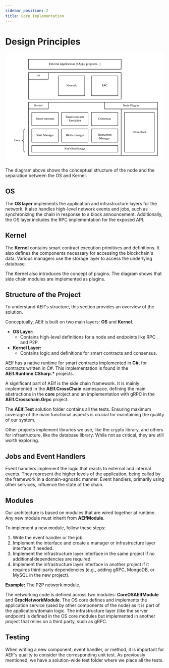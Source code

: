```yaml
---
sidebar_position: 2
title: Core Implementation
---
```


# Design Principles

![image](../../../../static/img/node-archi.png)

The diagram above shows the conceptual structure of the node and the separation between the OS and Kernel.

## OS

The **OS layer** implements the application and infrastructure layers for the network. It also handles high-level network events and jobs, such as synchronizing the chain in response to a block announcement. Additionally, the OS layer includes the RPC implementation for the exposed API.

## Kernel

The **Kernel** contains smart contract execution primitives and definitions. It also defines the components necessary for accessing the blockchain's data. Various managers use the storage layer to access the underlying database.

The Kernel also introduces the concept of plugins. The diagram shows that side chain modules are implemented as plugins.

## Structure of the Project

To understand AElf's structure, this section provides an overview of the solution.

Conceptually, AElf is built on two main layers: **OS** and **Kernel**.

- **OS Layer:**
  - Contains high-level definitions for a node and endpoints like RPC and P2P.
- **Kernel Layer:**
  - Contains logic and definitions for smart contracts and consensus.

AElf has a native runtime for smart contracts implemented in **C#**, for contracts written in C#. This implementation is found in the **AElf.Runtime.CSharp.\*** projects.

A significant part of AElf is the side chain framework. It is mainly implemented in the **AElf.CrossChain** namespace, defining the main abstractions in the **core** project and an implementation with gRPC in the **AElf.Crosschain.Grpc** project.

The **AElf.Test** solution folder contains all the tests. Ensuring maximum coverage of the main functional aspects is crucial for maintaining the quality of our system.

Other projects implement libraries we use, like the crypto library, and others for infrastructure, like the database library. While not as critical, they are still worth exploring.

## Jobs and Event Handlers

Event handlers implement the logic that reacts to external and internal events. They represent the higher levels of the application, being called by the framework in a domain-agnostic manner. Event handlers, primarily using other services, influence the state of the chain.

## Modules

Our architecture is based on modules that are wired together at runtime. Any new module must inherit from **AElfModule**.

To implement a new module, follow these steps:

1. Write the event handler or the job.
2. Implement the interface and create a manager or infrastructure layer interface if needed.
3. Implement the infrastructure layer interface in the same project if no additional dependencies are required.
4. Implement the infrastructure layer interface in another project if it requires third-party dependencies (e.g., adding gRPC, MongoDB, or MySQL in the new project).

**Example:** The P2P network module.

The networking code is defined across two modules: **CoreOSAElfModule** and **GrpcNetworkModule**. The OS core defines and implements the application service (used by other components of the node) as it is part of the application/domain logic. The infrastructure layer (like the server endpoint) is defined in the OS core modules but implemented in another project that relies on a third party, such as gRPC.

## Testing

When writing a new component, event handler, or method, it is important for AElf's quality to consider the corresponding unit test. As previously mentioned, we have a solution-wide test folder where we place all the tests.
